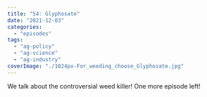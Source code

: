 ```yaml
---
title: "54: Glyphosate"
date: "2021-12-03"
categories: 
  - "episodes"
tags: 
  - "ag-policy"
  - "ag-science"
  - "ag-industry"
coverImage: "./1024px-For_weeding_choose_Glyphosate.jpg"
---
```


We talk about the controversial weed killer! One more episode left!
